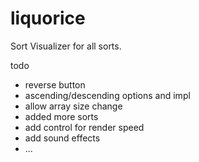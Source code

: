 # liquorice
Sort Visualizer for all sorts.

todo
  - reverse button
  - ascending/descending options and impl
  - allow array size change
  - added more sorts
  - add control for render speed
  - add sound effects 
  - ...
